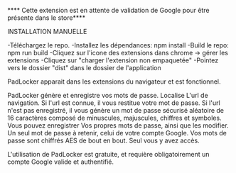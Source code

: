 **** Cette extension est en attente de validation de Google pour être présente dans le store****

INSTALLATION MANUELLE

-Téléchargez le repo.
-Installez les dépendances: npm install
-Build le repo: npm run build
-Cliquez sur l'icone des extensions dans chrome -> gérer les extensions
-Cliquez sur "charger l'extension non empaquetée"
-Pointez vers le dossier "dist" dans le dossier de l'application

PadLocker apparait dans les extensions du navigateur et est fonctionnel.


PadLocker génère et enregistre vos mots de passe.
Localise L'url de navigation.
Si l'url est connue, il vous restitue votre mot de passe. Si l'url n'est pas enregistré, il vous génère un mot de passe sécurisé aléatoire de 16 caractères composé de minuscules, majuscules, chiffres et symboles. 
Vous pouvez enregistrer Vos propres mots de passe, ainsi que les modifier.
Un seul mot de passe à retenir, celui de votre compte Google.
Vos mots de passe sont chiffrés AES de bout en bout. Seul vous y avez accès.

L'utilisation de PadLocker est gratuite, et requière obligatoirement un compte Google valide et authentifié.
